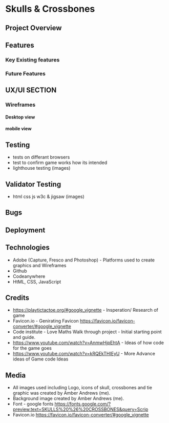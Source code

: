 # Skulls & Crossbones

## Project Overview

## Features
### Key Existing features
### Future Features

## UX/UI SECTION
### Wireframes
#### Desktop view 
#### mobile view

## Testing
* tests on differant browsers 
* test to confirm game works how its intended 
* lighthouse testing (images)

## Validator Testing
* html css js w3c & jigsaw (images)

## Bugs

## Deployment

## Technologies
* Adobe (Capture, Fresco and Photoshop) - Platforms used to create graphics and Wireframes
* Github
* Codeanywhere
* HtML, CSS, JavaScript

## Credits
* https://playtictactoe.org/#google_vignette - Insperation/ Research of game
* Favicon.io - Genirating Favicon <https://favicon.io/favicon-converter/#google_vignette>
* Code institute - Love Maths Walk through project - Initial starting point and guide.
* https://www.youtube.com/watch?v=AnmwHjpEhtA - Ideas of how code for the game goes
* https://www.youtube.com/watch?v=kRQEkTHIEyU - More Advance ideas of Game code Ideas


## Media
* All images used including Logo, icons of skull, crossbones and tie graphic was created by Amber Andrews (me).
* Background image created by Amber Andrews (me).
* Font - google fonts https://fonts.google.com/?preview.text=SKULLS%20%26%20CROSSBONES&query=Scrip 
* Favicon.io <https://favicon.io/favicon-converter/#google_vignette>
